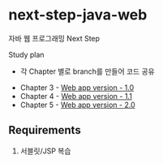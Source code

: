 # next-step-java-web
자바 웹 프로그래밍 Next Step

Study plan
- 각 Chapter 별로 branch를 만들어 코드 공유

* Chapter 3 - [Web app version - 1.0](https://github.com/quddnr153/next-step-java-web/tree/chapter-3-basic-web-app)
* Chapter 4 - [Web app version - 1.1](https://github.com/quddnr153/next-step-java-web/tree/chapter-4)
* Chapter 5 - [Web app version - 2.0](https://github.com/quddnr153/next-step-java-web/tree/chapter-5-web-app-refactoring)

## Requirements
1. 서블릿/JSP 복습